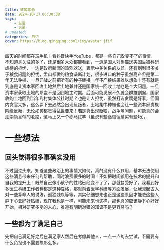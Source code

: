 ```yaml
---
title: 转瞬即逝
date: 2024-10-17 06:30:38
tags: 
    - 生活
    - 记录
# updated:
categories: 日记
cover: https://blog.qingqing.cool/img/avatar.jfif
---
```

四天的时间都在玩手机！看抖音快手YouTube，都是一些自己改变不了的事情，不知道是关注的多了，还是很多大众都能看到，一边是国人对熊猫送美国后被科研虐待的担忧，一边是政府新闻的热烈欢送，表示中美关系的友好。还有刷到很多关于粮食问题的担忧，孟山都做的粮食垄断计划，很多进口的种子虽然高产但是第二年无法种植，一旦开战之前把所有的种子替换一年不产粮结果难以想象！还有就是到底是让资本家回收土地然后土地兼并还是国家统一回收土地也是个大问题，一旦资本家获取土地的那岂不是回到地主时期，后面可能发展不久就会群雄割据，国家收购土地回到当年的村集体公社时期？也是让人担忧，虽然打击贪腐是好事，但国内贪官太多，这么弄下去必然会出现反叛者，土地集中种植也会让一些资本家贵族阶级反叛，无论如何都觉得乱世要来！若是真出现断粮，战争等问题，可能真的会走崇祯皇帝的老路，这马上又一个赤马红羊（虽说有些迷信但确实有些巧）。

# 一些想法
## 回头觉得很多事确实没用
不过回过头来，知道这些政治上的事情又如何，真的没有什么作用，基本无法使用这些消息带来任何的帮助，同时浪费很多的时间！不如把时间都用在技术的提升和自我的提升上！既然自己像小孩子的性格已经变不了了，那就接受好了。我看到好多医生科研工作者也都是这种性格，那就向着医学科研等方面发展，让我想起古人对一些算命人的说法，孤独残疾等等，其实仔细想来也正是这些原因才能使这些人静下心去好好钻研，现在我也是一样，可能未来也这样，那也真的应该静下心好好开始，相对研究多变的人心，难道有明确对错的知识不是更容易吗？

## 一些都为了满足自己
先把自己满足好之后在满足家人然后在考虑其他人，一点一点的去尝试，不需要有什么负担也不需要想那么多。

<!-- <iframe src="//player.bilibili.com/player.html?isOutside=true&aid=113344858038057&bvid=BV1QHyVY3E61&cid=26392595919&p=1" scrolling="no" border="0" frameborder="no" framespacing="0" allowfullscreen="true"></iframe> -->

<!-- {% mmedia "bilibili" "bvid:BV1QHyVY3E61&cid=26392595919" "aid:113344858038057" "danmaku:true" "allowfullscreen:true" %} -->
